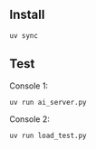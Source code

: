 ## Install

```bash
uv sync
```

## Test

Console 1:

```bash
uv run ai_server.py
```

Console 2:

```bash
uv run load_test.py
```

